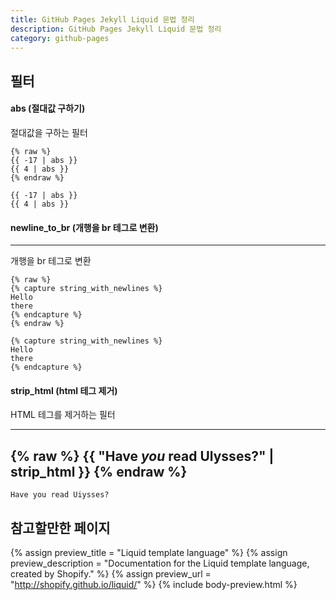 ```yaml
---
title: GitHub Pages Jekyll Liquid 문법 정리
description: GitHub Pages Jekyll Liquid 문법 정리
category: github-pages
---
```


필터
---


#### abs (절대값 구하기)


절대값을 구하는 필터


```
{% raw %}
{{ -17 | abs }}
{{ 4 | abs }}
{% endraw %}
```


```
{{ -17 | abs }}
{{ 4 | abs }}
```


#### newline_to_br (개행을 br 테그로 변환)
---
개행을 br 테그로 변환


```
{% raw %}
{% capture string_with_newlines %}
Hello
there
{% endcapture %}
{% endraw %}
```


```
{% capture string_with_newlines %}
Hello
there
{% endcapture %}
```


#### strip_html (html 테그 제거)


HTML 테그를 제거하는 필터


---
{% raw %}
{{ "Have <em>you</em> read <strong>Ulysses</strong>?" | strip_html }}
{% endraw %}
---


```
Have you read Uiysses?
```


참고할만한 페이지
---


{% assign preview_title = "Liquid template language" %}
{% assign preview_description = "Documentation for the Liquid template language, created by Shopify." %}
{% assign preview_url = "http://shopify.github.io/liquid/" %}
{% include body-preview.html %}
